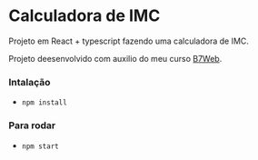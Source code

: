 # Calculadora de IMC

Projeto em React + typescript
fazendo uma calculadora de IMC.

Projeto deesenvolvido com auxilio do meu curso [B7Web](https://b7web.com.br).

### Intalação
- `npm install`

### Para rodar
- `npm start `